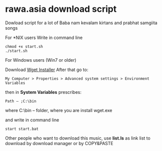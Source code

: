 # rawa.asia download script
Dowload script for a lot of Baba nam kevalam kirtans and prabhat samgiita songs

For *NIX users
Write in command line
```
chmod +x start.sh
./start.sh
```

For Windows users (Win7 or older)


Download [Wget Installer](http://gnuwin32.sourceforge.net/packages/wget.htm)
After that go to:
```
My Computer > Properties > Advanced system settings > Environment Variables
```
then in  **System Variables** prescribes:
```
Path — ;C:\bin
```
where C:\bin – folder, where you are install wget.exe

and write in command line
```
start start.bat
```


Other people who want to download this music, 
use **list.ls** as link list to download by download manager or by COPY&PASTE

